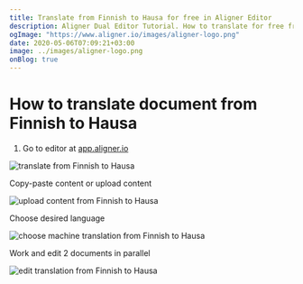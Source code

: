 ```yaml
---
title: Translate from Finnish to Hausa for free in Aligner Editor
description: Aligner Dual Editor Tutorial. How to translate for free from Finnish to Hausa. Aligner is multilingual document management platform. 
ogImage: "https://www.aligner.io/images/aligner-logo.png"
date: 2020-05-06T07:09:21+03:00
image: ../images/aligner-logo.png
onBlog: true
---
```


# How to translate document from Finnish to Hausa

1. Go to editor at [app.aligner.io](https://app.aligner.io "Aligner App web page")

![translate from Finnish to Hausa](../aligner-blank-editor.png "translate from Finnish to Hausa")

Copy-paste content or upload content

![upload content from Finnish to Hausa](../aligner-uploaded-document.png "upload content from Finnish to Hausa")

Choose desired language

![choose machine translation from Finnish to Hausa](../aligner-language-dropdown.png "choose machine translation from Finnish to Hausa")

Work and edit 2 documents in parallel

![edit translation from Finnish to Hausa](../aligner-double-sitded-editor.png "edit translation from Finnish to Hausa")

